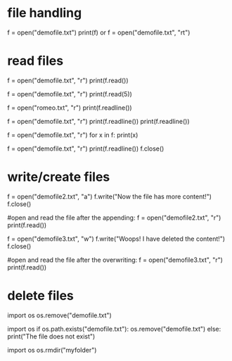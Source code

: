# file handling
<!-- 
"r" - Read - Default value. Opens a file for reading, error if the file does not exist

"a" - Append - Opens a file for appending, creates the file if it does not exist

"w" - Write - Opens a file for writing, creates the file if it does not exist

"x" - Create - Creates the specified file, returns an error if the file exists 
-->

<!-- 
"t" - Text - Default value. Text mode

"b" - Binary - Binary mode (e.g. images) 
-->

f = open("demofile.txt")
print(f)
or
f = open("demofile.txt", "rt")

# read files
f = open("demofile.txt", "r")
print(f.read())

f = open("demofile.txt", "r")
print(f.read(5))

f = open("romeo.txt", "r")
print(f.readline())

f = open("demofile.txt", "r")
print(f.readline())
print(f.readline())

f = open("demofile.txt", "r")
for x in f:
  print(x)

f = open("demofile.txt", "r")
print(f.readline())
f.close()

# write/create files
<!-- 
"a" - Append - will append to the end of the file

"w" - Write - will overwrite any existing content 
-->

f = open("demofile2.txt", "a")
f.write("Now the file has more content!")
f.close()

#open and read the file after the appending:
f = open("demofile2.txt", "r")
print(f.read())

f = open("demofile3.txt", "w")
f.write("Woops! I have deleted the content!")
f.close()

#open and read the file after the overwriting:
f = open("demofile3.txt", "r")
print(f.read())

<!-- 
"x" - Create - will create a file, returns an error if the file exist

"a" - Append - will create a file if the specified file does not exist

"w" - Write - will create a file if the specified file does not exist 
-->

# delete files
import os
os.remove("demofile.txt")

import os
if os.path.exists("demofile.txt"):
  os.remove("demofile.txt")
else:
  print("The file does not exist")

import os
os.rmdir("myfolder")


